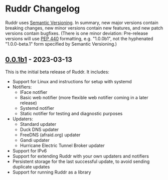 Ruddr Changelog
===============

Ruddr uses [Semantic Versioning][semver]. In summary, new major versions
contain breaking changes, new minor versions contain new features, and new
patch versions contain bugfixes. (There is one minor deviation: Pre-release
versions will use [PEP 440][pep440] formatting, e.g.  "1.0.0b1", not the
hyphenated "1.0.0-beta.1" form specified by Semantic Versioning.)

[0.0.1b1] - 2023-03-13
----------------------

This is the initial beta release of Ruddr. It includes:

- Support for Linux and instructions for setup with systemd
- Notifiers:
  * IFace notifier
  * Basic web notifier (more flexible web notifier coming in a later release)
  * Systemd notifier
  * Static notifier for testing and diagnostic purposes
- Updaters:
  * Standard updater
  * Duck DNS updater
  * FreeDNS (afraid.org) updater
  * Gandi updater
  * Hurricane Electric Tunnel Broker updater
- Support for IPv6
- Support for extending Ruddr with your own updaters and notifiers
- Persistent storage for the last successful update, to avoid sending duplicate
  updates
- Support for running Ruddr as a library

[semver]: https://semver.org/
[pep440]: https://www.python.org/dev/peps/pep-0440/#version-scheme

[Unreleased]: https://github.com/dominickpastore/ruddr/compare/v0.0.1b1...dev
[0.0.1b1]: https://github.com/dominickpastore/ruddr/compare/v0.0.0...v0.0.1b1

